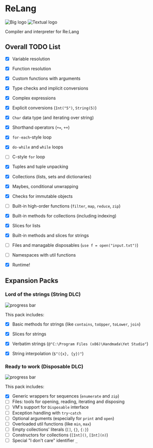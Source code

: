 # ReLang
![Big logo](https://i.imgur.com/oyGhM25.png)
![Textual logo](https://i.imgur.com/fEvpgxB.png)

Compiler and interpreter for Re:Lang


## Overall TODO List
- [x] Variable resolution
- [x] Function resolution
- [x] Custom functions with arguments
- [x] Type checks and implicit conversions
- [x] Complex expressions
- [x] Explicit conversions (`Int("5")`, `String(5)`)
- [x] `Char` data type (and iterating over string)
- [x] Shorthand operators (`+=`, `++`)
- [x] `for-each`-style loop
- [x] `do-while` and `while` loops
- [ ] C-style `for` loop
- [x] Tuples and tuple unpacking
- [x] Collections (lists, sets and dictionaries)
- [x] Maybes, conditional unwrapping
- [x] Checks for immutable objects
- [ ] Built-in high-order functions (`filter`, `map`, `reduce`, `zip`)
- [x] Built-in methods for collections (including indexing)
- [x] Slices for lists
- [x] Built-in methods and slices for strings
- [ ] Files and managable disposables (`use f = open("input.txt")`)
- [ ] Namespaces with util functions
- [x] Runtime! 


## Expansion Packs
### Lord of the strings (String DLC)
![progress bar](http://progressed.io/bar/100?title=released)

This pack includes:
- [x] Basic methods for strings (like `contains`, `toUpper`, `toLower`, `join`)
- [x] Slices for strings
- [x] Verbatim strings (`@"C:\Program Files (x86)\Handmada\Yet Studio"`)
- [x] String interpolation (`$"({x}, {y})"`)


### Ready to work (Disposable DLC)
![progress bar](http://progressed.io/bar/10?title=progress)

This pack includes:
- [x] Generic wrappers for sequences (`enumerate` and `zip`)
- [ ] Files: tools for opening, reading, iterating and disposing
- [ ] VM's support for `Disposable` interface
- [ ] Exception handling with `try`-`catch`
- [ ] Optional arguments (especially for `print` and `open`)
- [ ] Overloaded util functions (like `min`, `max`)
- [ ] Empty collections' literals (`[]`, `{}`, `{:}`)
- [ ] Constructors for collections (`[Int]()`, `[Int](n)`)
- [ ] Special "I don't care" identifier `_`
